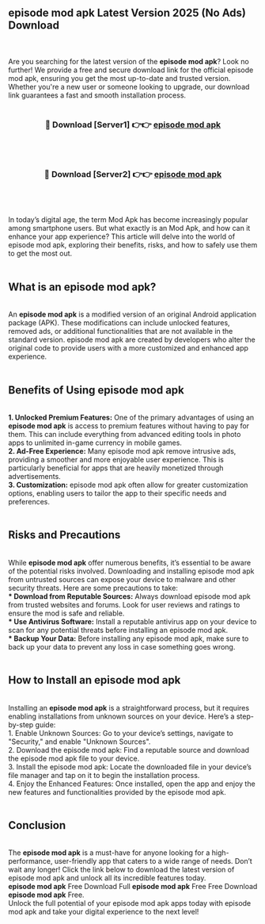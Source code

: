 ## episode mod apk Latest Version 2025 (No Ads) Download
<br><br>
Are you searching for the latest version of the <strong>episode mod apk</strong>? Look no further! We provide a free and secure download link for the official episode mod apk, ensuring you get the most up-to-date and trusted version. Whether you're a new user or someone looking to upgrade, our download link guarantees a fast and smooth installation process.
<br>
<br>
<div align="center">
<h3>🔴 Download [Server1] 👉👉 <a href="https://modyolo.store/episode_mod_apk">episode mod apk</a></h3><br>
<br>
<h3>🔴 Download [Server2] 👉👉 <a href="https://modyolo.store/episode_mod_apk">episode mod apk</a></h3><br>
</div>
<br>
<br>
In today’s digital age, the term Mod Apk has become increasingly popular among smartphone users. But what exactly is an Mod Apk, and how can it enhance your app experience? This article will delve into the world of episode mod apk, exploring their benefits, risks, and how to safely use them to get the most out.
<br>
<br>
<h2>What is an episode mod apk?</h2>
<br>
An <strong>episode mod apk</strong> is a modified version of an original Android application package (APK). These modifications can include unlocked features, removed ads, or additional functionalities that are not available in the standard version. episode mod apk are created by developers who alter the original code to provide users with a more customized and enhanced app experience.
<br>
<br>
<h2>Benefits of Using episode mod apk</h2>
<br>
<strong> 1. Unlocked Premium Features:</strong> One of the primary advantages of using an <strong>episode mod apk</strong> is access to premium features without having to pay for them. This can include everything from advanced editing tools in photo apps to unlimited in-game currency in mobile games.
<br>
<strong> 2. Ad-Free Experience:</strong> Many episode mod apk remove intrusive ads, providing a smoother and more enjoyable user experience. This is particularly beneficial for apps that are heavily monetized through advertisements.
<br>
<strong> 3. Customization:</strong> episode mod apk often allow for greater customization options, enabling users to tailor the app to their specific needs and preferences.
<br>
<br>
<h2>Risks and Precautions</h2>
<br>
While <strong>episode mod apk</strong> offer numerous benefits, it’s essential to be aware of the potential risks involved. Downloading and installing episode mod apk from untrusted sources can expose your device to malware and other security threats. Here are some precautions to take:
<br>
<strong> * Download from Reputable Sources:</strong> Always download episode mod apk from trusted websites and forums. Look for user reviews and ratings to ensure the mod is safe and reliable.
<br>
<strong> * Use Antivirus Software:</strong> Install a reputable antivirus app on your device to scan for any potential threats before installing an episode mod apk.
<br>
<strong> * Backup Your Data:</strong> Before installing any episode mod apk, make sure to back up your data to prevent any loss in case something goes wrong.
<br>
<br>
<h2>How to Install an episode mod apk</h2>
<br>
Installing an <strong>episode mod apk</strong> is a straightforward process, but it requires enabling installations from unknown sources on your device. Here’s a step-by-step guide:
<br>
 1. Enable Unknown Sources: Go to your device’s settings, navigate to "Security," and enable "Unknown Sources".
<br>
 2. Download the episode mod apk: Find a reputable source and download the episode mod apk file to your device.
<br>
 3. Install the episode mod apk: Locate the downloaded file in your device’s file manager and tap on it to begin the installation process.
<br>
 4. Enjoy the Enhanced Features: Once installed, open the app and enjoy the new features and functionalities provided by the episode mod apk.
<br>
<br>
<h2><strong>Conclusion</strong></h2>
<br>
The <strong>episode mod apk</strong> is a must-have for anyone looking for a high-performance, user-friendly app that caters to a wide range of needs. Don’t wait any longer! Click the link below to download the latest version of episode mod apk and unlock all its incredible features today.
<br>
<strong>episode mod apk</strong> Free Download Full <strong>episode mod apk</strong> Free Free Download <strong>episode mod apk</strong> Free.
<br>
Unlock the full potential of your episode mod apk apps today with episode mod apk and take your digital experience to the next level!

